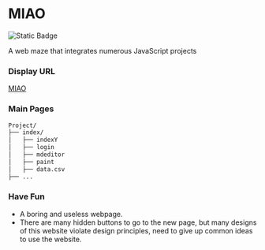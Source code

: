 # MIAO
![Static Badge](https://img.shields.io/badge/YFMS-CODE-blue)

A web maze that integrates numerous JavaScript projects

### Display URL

[MIAO](https://www.miaoyifei.com) 

### Main Pages

```bash
Project/
├── index/
│   ├── indexY
│   ├── login
│   ├── mdeditor
│   ├── paint
│   ├── data.csv
├── ...
```

### Have Fun
* A boring and useless webpage.
* There are many hidden buttons to go to the new page, but many designs of this website violate design principles, need to give up common ideas to use the website.
